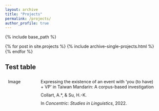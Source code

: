 ```yaml
---
layout: archive
title: "Projects"
permalink: /projects/
author_profile: true
---
```


{% include base_path %}

{% for post in site.projects %} {% include archive-single-projects.html %} {% endfor %}

## Test table

<style>
.item1 { grid-area: Image; }
.item2 { grid-area: Article; }
.item3 { grid-area: Authors; }
.item4 { grid-area: Venue; }

.grid-container {
  display: grid;
  grid-template-areas:
    'Image Article'
    'Image Authors'
    'Image Venue';
  gap: 10px;
  padding: 10px;
  grid-template-columns: 20% auto;
}


</style>

<div class="grid-container">
  <div class="item1">Image</div>
  <div class="item2">
Expressing the existence of an event with ‘you (to have) + VP’ in Taiwan Mandarin: A corpus-based investigation</div>
  <div class="item3">Collart, A.*, & Su, H.-K.</div>  
  <div class="item4">In <i>Concentric: Studies in Linguistics</i>, 2022.</div>
</div>
